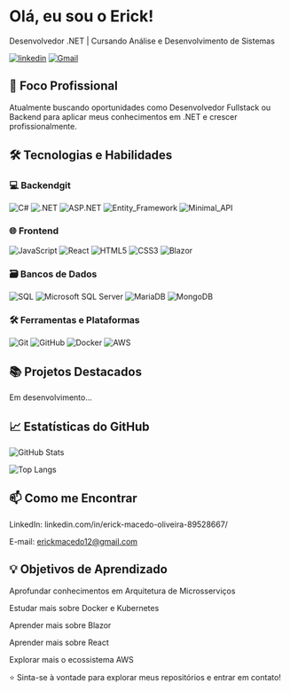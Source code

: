 # Olá, eu sou o Erick!
Desenvolvedor .NET | Cursando Análise e Desenvolvimento de Sistemas

[![linkedin](https://img.shields.io/badge/LinkedIn-0077B5?style=for-the-badge&logo=linkedin&logoColor=white)](https://www.linkedin.com/in/erick-macedo-oliveira-89528667/)
[![Gmail](https://img.shields.io/badge/Gmail-D14836?style=for-the-badge&logo=gmail&logoColor=white)](mailto:erickmacedo12@gmail.com)

## 🎯 Foco Profissional
 Atualmente buscando oportunidades como Desenvolvedor Fullstack ou Backend para aplicar meus conhecimentos em .NET e crescer profissionalmente.

## 🛠️ Tecnologias e Habilidades
### 💻 Backendgit 
![C#](https://img.shields.io/badge/C%23-239120?style=for-the-badge&logo=c-sharp&logoColor=white)
![.NET](https://img.shields.io/badge/.NET-512BD4?style=for-the-badge&logo=dotnet&logoColor=white)
![ASP.NET](https://img.shields.io/badge/ASP.NET-512BD4?style=for-the-badge&logo=.net&logoColor=white)
![Entity_Framework](https://img.shields.io/badge/Entity_Framework-512BD4?style=for-the-badge&logo=.net&logoColor=white)
![Minimal_API](https://img.shields.io/badge/Minimal_API-512BD4?style=for-the-badge&logo=.net&logoColor=white)


### 🌐 Frontend
![JavaScript](https://img.shields.io/badge/JavaScript-F7DF1E?style=for-the-badge&logo=javascript&logoColor=black)
![React](https://img.shields.io/badge/React-20232A?style=for-the-badge&logo=react&logoColor=61DAFB0)
![HTML5](https://img.shields.io/badge/HTML5-E34F26?style=for-the-badge&logo=html5&logoColor=white)
![CSS3](https://img.shields.io/badge/CSS3-1572B6?style=for-the-badge&logo=css3&logoColor=white)
![Blazor](https://img.shields.io/badge/Blazor-512BD4?style=for-the-badge&logo=blazor&logoColor=white)

### 🗃️ Bancos de Dados
![SQL](https://img.shields.io/badge/SQL-4479A1?style=for-the-badge&logo=sql&logoColor=white)
![Microsoft SQL Server](https://img.shields.io/badge/Microsoft%20SQL%20Server-CC2927?style=for-the-badge&logo=microsoft%20sql%20server&logoColor=white)
![MariaDB](https://img.shields.io/badge/MariaDB-003545?style=for-the-badge&logo=mariadb&logoColor=white)
![MongoDB](https://img.shields.io/badge/MongoDB-47A248?style=for-the-badge&logo=mongodb&logoColor=white)

### 🛠️ Ferramentas e Plataformas
![Git](https://img.shields.io/badge/Git-F05032?style=for-the-badge&logo=git&logoColor=white)
![GitHub](https://img.shields.io/badge/GitHub-100000?style=for-the-badge&logo=github&logoColor=white)
![Docker](https://img.shields.io/badge/Docker-2496ED?style=for-the-badge&logo=docker&logoColor=white)
![AWS](https://img.shields.io/badge/AWS-232F3E?style=for-the-badge&logo=amazon-aws&logoColor=white)

## 📚 Projetos Destacados
Em desenvolvimento...

## 📈 Estatísticas do GitHub
![GitHub Stats](https://github-readme-stats.vercel.app/api?username=erickM0&theme=merko&bg_color=000&border_color=30A3DC&show_icons=true&icon_color=30A3DC&hide_title=true&text_color=FFF)

![Top Langs](https://github-readme-stats-git-masterrstaa-rickstaa.vercel.app/api/top-langs/?username=erickM0&layout=compact&theme=merko&bg_color=000&border_color=30A3DC&title_color=E94D5F&text_color=FFF)

## 📫 Como me Encontrar
LinkedIn: linkedin.com/in/erick-macedo-oliveira-89528667/

E-mail: erickmacedo12@gmail.com

## 💡 Objetivos de Aprendizado
Aprofundar conhecimentos em Arquitetura de Microsserviços

Estudar mais sobre Docker e Kubernetes

Aprender mais sobre Blazor

Aprender mais sobre React

Explorar mais o ecossistema AWS

⭐ Sinta-se à vontade para explorar meus repositórios e entrar em contato!

